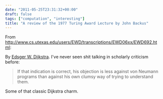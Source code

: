 ```yaml
---
date: "2011-05-25T23:31:32+00:00"
draft: false
tags: ["computation", "interesting"]
title: "A review of the 1977 Turing Award Lecture by John Backus"
---
```

From http://www.cs.utexas.edu/users/EWD/transcriptions/EWD06xx/EWD692.html:

By [Edsger W. Dijkstra](http://en.wikipedia.org/wiki/Edsger_W._Dijkstra). I've never seen shit talking in scholarly criticism before:

> If that indication is correct, his objection is less against von Neumann programs than against his own clumsy way of trying to understand them.

Some of that classic Dijkstra charm.